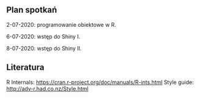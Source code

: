 ## Plan spotkań

2-07-2020: programowanie obiektowe w R.

6-07-2020: wstęp do Shiny I.

8-07-2020: wstęp do Shiny II.

## Literatura

R Internals: https://cran.r-project.org/doc/manuals/R-ints.html
Style guide: http://adv-r.had.co.nz/Style.html
